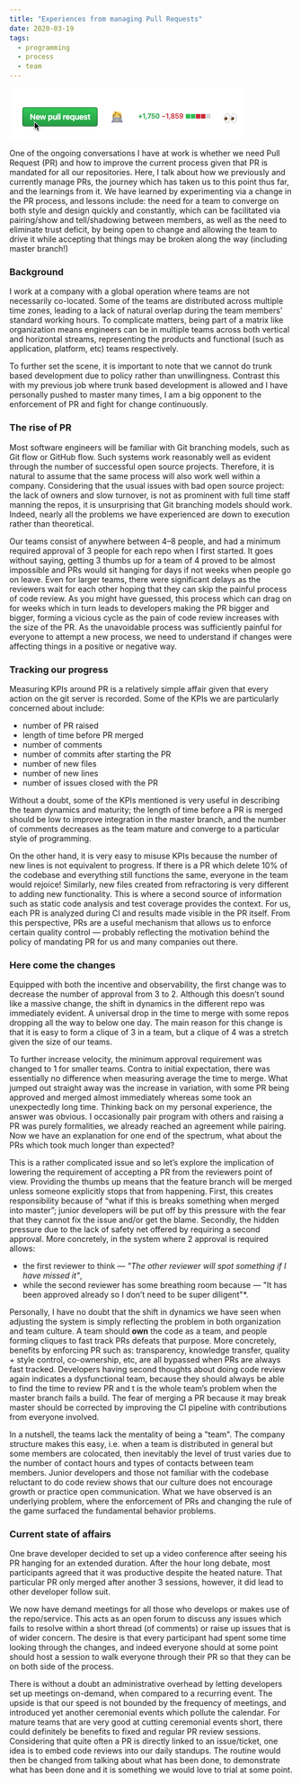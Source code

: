 ```yaml
---
title: "Experiences from managing Pull Requests"
date: 2020-03-19
tags:
  - programming
  - process
  - team
---
```


![new-pull-request](/assets/2020-03-19-new-pull-request.png)

One of the ongoing conversations I have at work is whether we need Pull Request (PR) and how to improve the
current process given that PR is mandated for all our repositories. Here, I talk about how we previously and
currently manage PRs, the journey which has taken us to this point thus far, and the learnings from it. We
have learned by experimenting via a change in the PR process, and lessons include: the need for a team to
converge on both style and design quickly and constantly, which can be facilitated via pairing/show and
tell/shadowing between members, as well as the need to eliminate trust deficit, by being open to change
and allowing the team to drive it while accepting that things may be broken along the way (including master branch!)

### Background

I work at a company with a global operation where teams are not necessarily co-located. Some of the teams
are distributed across multiple time zones, leading to a lack of natural overlap during the team members’
standard working hours. To complicate matters, being part of a matrix like organization means engineers can
be in multiple teams across both vertical and horizontal streams, representing the products and functional
(such as application, platform, etc) teams respectively.

To further set the scene, it is important to note that we cannot do trunk based development due to policy
rather than unwillingness. Contrast this with my previous job where trunk based development is allowed and I
have personally pushed to master many times, I am a big opponent to the enforcement of PR and fight for
change continuously.

### The rise of PR

Most software engineers will be familiar with Git branching models, such as Git flow or GitHub flow. Such
systems work reasonably well as evident through the number of successful open source projects. Therefore,
it is natural to assume that the same process will also work well within a company. Considering that the
usual issues with bad open source project: the lack of owners and slow turnover, is not as prominent with
full time staff manning the repos, it is unsurprising that Git branching models should work. Indeed,
nearly all the problems we have experienced are down to execution rather than theoretical.

Our teams consist of anywhere between 4–8 people, and had a minimum required approval of 3 people for each
repo when I first started. It goes without saying, getting 3 thumbs up for a team of 4 proved to be almost impossible
and PRs would sit hanging for days if not weeks when people go on leave. Even for larger teams,
there were significant delays as the reviewers wait for each other hoping that they can skip the painful
process of code review. As you might have guessed, this process which can drag on for weeks which in turn
leads to developers making the PR bigger and bigger, forming a vicious cycle as the pain of code review
increases with the size of the PR. As the unavoidable process was sufficiently painful for everyone
to attempt a new process, we need to understand if changes were affecting things in a positive or negative way.

### Tracking our progress

Measuring KPIs around PR is a relatively simple affair given that every action on the git server is recorded.
Some of the KPIs we are particularly concerned about include:

- number of PR raised
- length of time before PR merged
- number of comments
- number of commits after starting the PR
- number of new files
- number of new lines
- number of issues closed with the PR

Without a doubt, some of the KPIs mentioned is very useful in describing the team dynamics and maturity;
the length of time before a PR is merged should be low to improve integration in the master branch, and the number
of comments decreases as the team mature and converge to a particular style of programming.

On the other hand, it is very easy to misuse KPIs because the number of new lines is not equivalent to progress.
If there is a PR which delete 10% of the codebase and everything still functions the same, everyone in the team
would rejoice! Similarly, new files created from refractoring is very different to adding new functionality.
This is where a second source of information such as static code analysis and test coverage provides the context.
For us, each PR is analyzed during CI and results made visible in the PR itself. From this perspective,
PRs are a useful mechanism that allows us to enforce certain quality control &mdash; probably reflecting
the motivation behind the policy of mandating PR for us and many companies out there.

### Here come the changes

Equipped with both the incentive and observability, the first change was to decrease the number of
approval from 3 to 2. Although this doesn’t sound like a massive change, the shift in dynamics in the different
repo was immediately evident. A universal drop in the time to merge with some repos dropping all the way to below
one day. The main reason for this change is that it is easy to form a clique of 3 in a team, but
a clique of 4 was a stretch given the size of our teams.

To further increase velocity, the minimum approval requirement was changed to 1 for smaller teams. Contra to
initial expectation, there was essentially no difference when measuring average the time to merge.
What jumped out straight away was the increase in variation, with some PR being approved and merged
almost immediately whereas some took an unexpectedly long time. Thinking back on my personal experience,
the answer was obvious. I occasionally pair program with others and raising a PR was purely formalities, we already
reached an agreement while pairing. Now we have an explanation for one end of the spectrum, what
about the PRs which took much longer than expected?

This is a rather complicated issue and so let’s explore the implication of lowering the requirement of
accepting a PR from the reviewers point of view. Providing the thumbs up means that the feature branch
will be merged unless someone explicitly stops that from happening. First, this creates responsibility
because of “what if this is breaks something when merged into master”; junior developers will be put off by
this pressure with the fear that they cannot fix the issue and/or get the blame. Secondly, the hidden pressure
due to the lack of safety net offered by requiring a second approval. More concretely,
in the system where 2 approval is required allows:

- the first reviewer to think &mdash; *"The other reviewer will spot something if I have missed it"*,
- while the second reviewer has some breathing room because &mdash; "It has been approved already so I don’t need to be super diligent"*.

Personally, I have no doubt that the shift in dynamics we have seen when adjusting the system is simply
reflecting the problem in both organization and team culture. A team should **own** the code as a team,
and people forming cliques to fast track PRs defeats that purpose. More concretely, benefits by enforcing PR
such as: transparency, knowledge transfer, quality + style control, co-ownership, etc, are all bypassed
when PRs are always fast tracked. Developers having second thoughts about doing code review again
indicates a dysfunctional team, because they should always be able to find the time to review PR and 
t is the whole team’s problem when the master branch fails a build. The fear of merging a PR because it may break
master should be corrected by improving the CI pipeline with contributions from everyone involved.

In a nutshell, the teams lack the mentality of being a "team". The company structure makes this easy, i.e. when 
a team is distributed in general but some members are colocated, then inevitably the level of trust varies
due to the number of contact hours and types of contacts between team members. Junior developers and those
not familiar with the codebase reluctant to do code review shows that our culture does not encourage growth
or practice open communication. What we have observed is an underlying problem, where the enforcement of PRs
and changing the rule of the game surfaced the fundamental behavior problems.

### Current state of affairs

One brave developer decided to set up a video conference after seeing his PR hanging for an extended duration.
After the hour long debate, most participants agreed that it was productive despite the heated nature.
That particular PR only merged after another 3 sessions, however, it did lead to other developer follow suit.

We now have demand meetings for all those who develops or makes use of the repo/service. This acts as an
open forum to discuss any issues which fails to resolve within a short thread (of comments) or
raise up issues that is of wider concern. The desire is that every participant had spent some time
looking through the changes, and indeed everyone should at some point should host a session to
walk everyone through their PR so that they can be on both side of the process.

There is without a doubt an administrative overhead by letting developers set up meetings on-demand,
when compared to a recurring event. The upside is that our speed is not bounded by the frequency of meetings,
and introduced yet another ceremonial events which pollute the calendar. For mature teams that are
very good at cutting ceremonial events short, there could definitely be benefits to fixed and regular
PR review sessions. Considering that quite often a PR is directly linked to an issue/ticket, one idea
is to embed code reviews into our daily standups. The routine would then be changed from talking about
what has been done, to demonstrate what has been done and it is something we would love to trial at some point.
